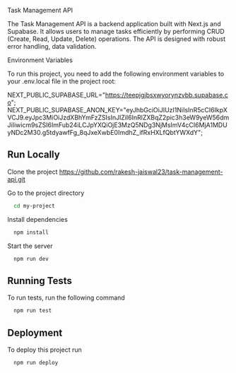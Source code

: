 
Task Management API

The Task Management API is a backend application built with Next.js and Supabase. It allows users to manage tasks efficiently by performing CRUD (Create, Read, Update, Delete) operations. The API is designed with robust error handling, data validation.



Environment Variables

To run this project, you need to add the following environment variables to your .env.local file in the project root:



NEXT_PUBLIC_SUPABASE_URL="https://teepjgjbsxwyorynzvbb.supabase.co";
NEXT_PUBLIC_SUPABASE_ANON_KEY="eyJhbGciOiJIUzI1NiIsInR5cCI6IkpXVCJ9.eyJpc3MiOiJzdXBhYmFzZSIsInJlZiI6InRlZXBqZ2pic3h3eW9yeW56dmJiIiwicm9sZSI6ImFub24iLCJpYXQiOjE3MzQ5NDg3NjMsImV4cCI6MjA1MDUyNDc2M30.g5tdyawfFg_8qJxeXwbE0ImdhZ_ifRxHXLfQbtYWXdY";

## Run Locally

Clone the project
https://github.com/rakesh-jaiswal23/task-management-api.git

Go to the project directory

```bash
  cd my-project
```

Install dependencies

```bash
  npm install
```

Start the server

```bash
  npm run dev
```


## Running Tests

To run tests, run the following command

```bash
  npm run test
```


## Deployment

To deploy this project run

```bash
  npm run deploy
```
